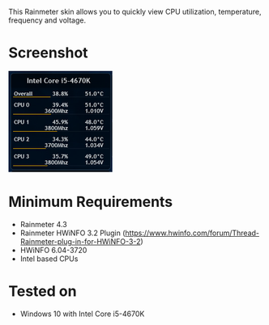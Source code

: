 This Rainmeter skin allows you to quickly view CPU utilization, temperature, frequency and voltage.

# Screenshot
![Screenshot](Sample.PNG)

# Minimum Requirements
* Rainmeter 4.3
* Rainmeter HWiNFO 3.2 Plugin (https://www.hwinfo.com/forum/Thread-Rainmeter-plug-in-for-HWiNFO-3-2)
* HWiNFO 6.04-3720
* Intel based CPUs

# Tested on
* Windows 10 with Intel Core i5-4670K

